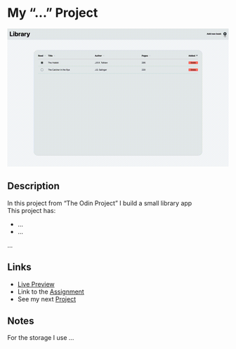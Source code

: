 # My “...” Project
![preview gif](./media/prev.gif) 

## Description
In this project from “The Odin Project” I build a small library app  <br>
This project has:

- ...
- ...

...

## Links
- [Live Preview]()
- Link to the [Assignment](https://www.theodinproject.com/lessons/node-path-javascript-library)
- See my next [Project]()

## Notes
For the storage I use ...
